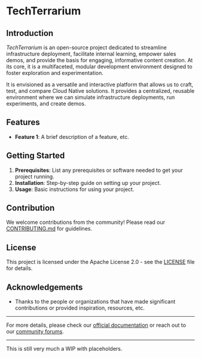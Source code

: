 # TechTerrarium

## Introduction

*TechTerrarium* is an open-source project dedicated to streamline infrastructure
deployment, facilitate internal learning, empower sales demos, and provide the
basis for engaging, informative content creation. At its core, it is a
multifaceted, modular development environment designed to foster exploration and
experimentation.

It is envisioned as a versatile and interactive platform that allows us to
craft, test, and compare Cloud Native solutions. It provides a centralized,
reusable environment where we can simulate infrastructure deployments, run
experiments, and create demos.


## Features

- **Feature 1**: A brief description of a feature, etc.


## Getting Started

1. **Prerequisites**: List any prerequisites or software needed to get your
project running.
2. **Installation**: Step-by-step guide on setting up your project.
3. **Usage**: Basic instructions for using your project.


## Contribution

We welcome contributions from the community! Please read our
[CONTRIBUTING.md](CONTRIBUTING.md) for guidelines.


## License

This project is licensed under the Apache License 2.0 - see the
[LICENSE](LICENSE) file for details.


## Acknowledgements

- Thanks to the people or organizations that have made significant contributions or
provided inspiration, resources, etc.

---

For more details, please check our [official documentation](#) or reach out to
our [community forums](#).

---

This is still very much a WIP with placeholders.
